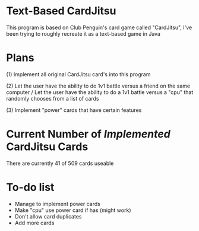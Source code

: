 # Text-Based CardJitsu

This program is based on Club Penguin's card game called "CardJitsu",
I've been trying to roughly recreate it as a text-based game in Java

# Plans

(1) Implement all original CardJitsu card's into this program

(2) Let the user have the ability to do 1v1 battle versus a friend on the same computer /
    Let the user have the ability to do a 1v1 battle versus a "cpu" that randomly chooses from a list of cards

(3) Implement "power" cards that have certain features

# Current Number of *Implemented* CardJitsu Cards
There are currently 41 of 509 cards useable

# To-do list
- Manage to implement power cards
- Make "cpu" use power card if has (might work)
- Don't allow card duplicates
- Add more cards
